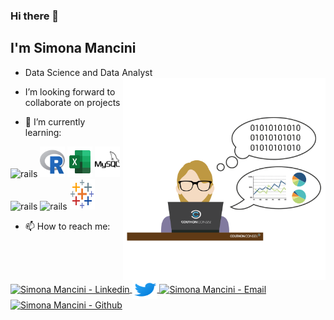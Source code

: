 ### Hi there 👋

<!--
**simonamancini73/simonamancini73** is a ✨ _special_ ✨ repository because its `README.md` (this file) appears on your GitHub profile.

I'm Simona Mancini

- 🔭 I’m currently working on ...
- 🌱 I’m currently learning ...
- 👯 I’m looking to collaborate on ...
- 🤔 I’m looking for help with ...
- 💬 Ask me about ...
- 📫 How to reach me:

<a href="https://www.linkedin.com/in/simona-mancini-78aa02211//"><img align="left" src="https://raw.githubusercontent.com/yushi1007/simonamancini73/main/images/linkedin.svg" alt="Simona Mancini | LinkedIn" width="21px"/></a>
</br>

## [My Portfolio](https://anabeatrizmacedo241.github.io/AnaBeatrizMacedo_Portfolio/)

-->

## I'm Simona Mancini

- Data Science and Data Analyst <img src="https://raw.githubusercontent.com/simonamancini73/simonamancini73/main/images/data.png" width="324" height="324" align="right">
- I’m looking forward to collaborate on projects

- 🌱 I’m currently learning:

<img src="https://cdn.jsdelivr.net/gh/devicons/devicon/icons/python/python-original.svg" alt="rails" width='40' height='49' style='max-width: 100%;'></img>
<img src='https://raw.githubusercontent.com/devicons/devicon/00f02ef57fb7601fd1ddcc2fe6fe670fef3ae3e4/icons/r/r-original.svg' alt="rails" width='40' height='49' style='max-width: 100%;'></img>
<img src="https://raw.githubusercontent.com/simonamancini73/simonamancini73/main/images/excel.png" alt="rails" width='40' height='49' style='max-width: 100%;'></img>
<img src="https://raw.githubusercontent.com/simonamancini73/simonamancini73/main/images/mysql.png" alt="rails" width='40' height='49' style='max-width: 100%;'></img>
<img src="https://cdn.jsdelivr.net/gh/devicons/devicon/icons/jupyter/jupyter-original-wordmark.svg" alt="rails" width='40' height='49' style='max-width: 100%;'></img>
<img src="https://cdn.worldvectorlogo.com/logos/power-bi.svg" alt="rails" width='40' height='49' style='max-width: 100%;'></img>
<img src="https://raw.githubusercontent.com/simonamancini73/simonamancini73/main/images/tableau.png" alt="rails" width='40' height='49' style='max-width: 100%;'></img>


- 📫 How to reach me:

<a href="https://www.linkedin.com/in/ana-beatriz-oliveira-de-macedo-85b05b215/" target="_blank">
<img align="center" alt='Simona Mancini - Linkedin' height='30' width='40' src="https://cdn.jsdelivr.net/gh/devicons/devicon/icons/linkedin/linkedin-original.svg" style="max-width:100%;">
<a href="https://twitter.com/SimonaMancini73" target="_blank">
<img align="center" alt='Simona Mancini - Twitter' height='30' width='40' src="https://raw.githubusercontent.com/simonamancini73/simonamancini73/main/images/twitter.png" style="max-width: 100%;">
<a href="smancini73@gmail.com" target="_blank">
<img align="center" alt='Simona Mancini - Email' height='30' width= '40' src="https://camo.githubusercontent.com/4a3dd8d10a27c272fd04b2ce8ed1a130606f95ea6a76b5e19ce8b642faa18c27/68747470733a2f2f6564656e742e6769746875622e696f2f537570657254696e7949636f6e732f696d616765732f7376672f676d61696c2e737667" style="max-width: 100%;">
<a href="https://github.com/simonamancini73" target="_blank">
<img align="center" alt='Simona Mancini - Github' height='30' width='40' src="https://cdn.jsdelivr.net/gh/devicons/devicon/icons/github/github-original.svg" style="max-width: 100%;">








